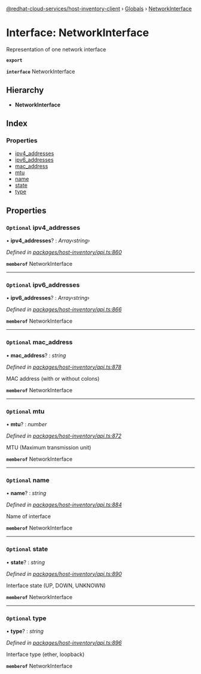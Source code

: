 [@redhat-cloud-services/host-inventory-client](../README.md) › [Globals](../globals.md) › [NetworkInterface](networkinterface.md)

# Interface: NetworkInterface

Representation of one network interface

**`export`** 

**`interface`** NetworkInterface

## Hierarchy

* **NetworkInterface**

## Index

### Properties

* [ipv4_addresses](networkinterface.md#optional-ipv4_addresses)
* [ipv6_addresses](networkinterface.md#optional-ipv6_addresses)
* [mac_address](networkinterface.md#optional-mac_address)
* [mtu](networkinterface.md#optional-mtu)
* [name](networkinterface.md#optional-name)
* [state](networkinterface.md#optional-state)
* [type](networkinterface.md#optional-type)

## Properties

### `Optional` ipv4_addresses

• **ipv4_addresses**? : *Array‹string›*

*Defined in [packages/host-inventory/api.ts:860](https://github.com/RedHatInsights/javascript-clients/blob/master/packages/host-inventory/api.ts#L860)*

**`memberof`** NetworkInterface

___

### `Optional` ipv6_addresses

• **ipv6_addresses**? : *Array‹string›*

*Defined in [packages/host-inventory/api.ts:866](https://github.com/RedHatInsights/javascript-clients/blob/master/packages/host-inventory/api.ts#L866)*

**`memberof`** NetworkInterface

___

### `Optional` mac_address

• **mac_address**? : *string*

*Defined in [packages/host-inventory/api.ts:878](https://github.com/RedHatInsights/javascript-clients/blob/master/packages/host-inventory/api.ts#L878)*

MAC address (with or without colons)

**`memberof`** NetworkInterface

___

### `Optional` mtu

• **mtu**? : *number*

*Defined in [packages/host-inventory/api.ts:872](https://github.com/RedHatInsights/javascript-clients/blob/master/packages/host-inventory/api.ts#L872)*

MTU (Maximum transmission unit)

**`memberof`** NetworkInterface

___

### `Optional` name

• **name**? : *string*

*Defined in [packages/host-inventory/api.ts:884](https://github.com/RedHatInsights/javascript-clients/blob/master/packages/host-inventory/api.ts#L884)*

Name of interface

**`memberof`** NetworkInterface

___

### `Optional` state

• **state**? : *string*

*Defined in [packages/host-inventory/api.ts:890](https://github.com/RedHatInsights/javascript-clients/blob/master/packages/host-inventory/api.ts#L890)*

Interface state (UP, DOWN, UNKNOWN)

**`memberof`** NetworkInterface

___

### `Optional` type

• **type**? : *string*

*Defined in [packages/host-inventory/api.ts:896](https://github.com/RedHatInsights/javascript-clients/blob/master/packages/host-inventory/api.ts#L896)*

Interface type (ether, loopback)

**`memberof`** NetworkInterface
